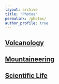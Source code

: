 ```yaml
---
layout: archive
title: "Photos"
permalink: /photos/
author_profile: true
---
```




<h2><b><a href="https://fdelgadodelapuente.github.io/photos_volcano.md">Volcanology</a></b></h2> 

<h2><b><a href="https://fdelgadodelapuente.github.io/photos_volcano.md">Mountaineering</a></b></h2> 

<h2><b><a href="https://fdelgadodelapuente.github.io/photos_volcano.md">Scientific Life</a></b></h2> 
